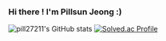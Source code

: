 ### Hi there ! I'm Pillsun Jeong :)


![pill27211's GitHub stats](https://github-readme-stats.vercel.app/api?username=pill27211&show_icons=true&theme=tokyonight) [![Solved.ac Profile](http://mazassumnida.wtf/api/v2/generate_badge?boj=pill27211)](https://solved.ac/pill27211/)
